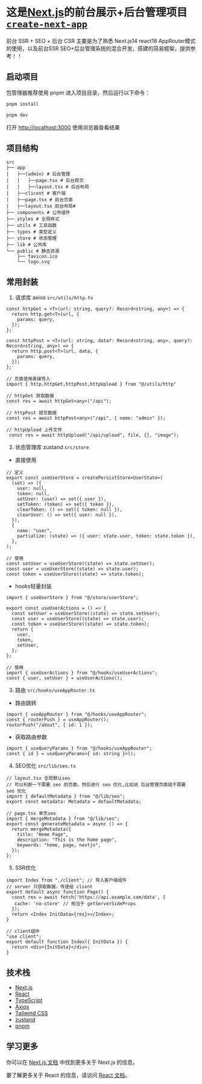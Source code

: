 # 这是[Next.js](https://nextjs.org)的前台展示+后台管理项目[`create-next-app`](https://nextjs.org/docs/app/api-reference/cli/create-next-app)

前台 SSR + SEO + 后台 CSR
主要是为了熟悉 Next.js14 react18 AppRouter模式的使用，以及前台SSR SEO+后台管理系统的混合开发，搭建的简易框架，提供参考！！

## 启动项目

包管理器推荐使用 pnpm
进入项目目录，然后运行以下命令：

```bash
pnpm install
```

```bash
pnpm dev
```

打开 [http://localhost:3000](http://localhost:3000) 使用浏览器查看结果

## 项目结构

```
src
├── app
|   ├──(admin) # 后台管理
|   |   ├──page.tsx # 后台首页
|   |   ├──layout.tsx # 后台布局
|   ├──clicent # 客户端
|   ├──page.tsx # 前台页面
|   ├──layout.tsx 前台布局#
├── components # 公共组件
├── styles # 全局样式
├── utils # 工具函数
├── types # 类型定义
├── store # 状态管理
├── lib # 公共库
└── public # 静态资源
    ├── favicon.ico
    └── logo.svg
```

## 常用封装

1. 请求库 axios `src/utils/http.ts`

```
const httpGet = <T>(url: string, query?: Record<string, any>) => {
  return http.get<T>(url, {
    params: query,
  });
};

const httpPost = <T>(url: string, data?: Record<string, any>, query?: Record<string, any>) => {
  return http.post<T>(url, data, {
    params: query,
  });
};

// 页面使用直接导入
import { http,httpGet,httpPost,httpUpload } from "@/utils/http"

// httpGet 获取数据
const res = await httpGet<any>("/api");

// httpPost 提交数据
const res = await httpPost<any>("/api", { name: "admin" });

// httpUpload 上传文件
 const res = await httpUpload("/api/upload", file, {}, "image");
```

2. 状态管理库 zustand `src/store`

- 直接使用

```
// 定义
export const useUserStore = createPersistStore<UserState>(
  (set) => ({
    user: null,
    token: null,
    setUser: (user) => set({ user }),
    setToken: (token) => set({ token }),
    clearToken: () => set({ token: null }),
    clearUser: () => set({ user: null }),
  }),
  {
    name: "user",
    partialize: (state) => ({ user: state.user, token: state.token }),
  },
);

// 使用
const setUser = useUserStore((state) => state.setUser);
const user = useUserStore((state) => state.user);
const token = useUserStore((state) => state.token);
```

- hooks轻量封装

```
import { useUserStore } from "@/store/userStore";

export const useUserActions = () => {
  const setUser = useUserStore((state) => state.setUser);
  const user = useUserStore((state) => state.user);
  const token = useUserStore((state) => state.token);
  return {
    user,
    token,
    setUser,
  };
};

// 使用
import { useUserActions } from "@/hooks/useUserActions";
const { user, setUser } = useUserActions();
```

3. 路由 `src/hooks/useAppRouter.ts`

- 路由跳转

```
import { useAppRouter } from "@/hooks/useAppRouter";
const { routerPush } = useAppRouter();
routerPush("/about", { id: 1 });
```

- 获取路由参数

```
import { useQueryParams } from "@/hooks/useAppRouter";
const { id } = useQueryParams<{ id: string }>();
```

4. SEO优化 `src/lib/seo.ts`

```
// layout.tsx 全局默认seo
// 可以判断一下需要 seo 的页面，然后进行 seo 优化,比如说 后台管理页面就不需要 seo 优化
import { defaultMetadata } from "@/lib/seo";
export const metadata: Metadata = defaultMetadata;

// page.tsx 单页seo
import { mergeMetadata } from "@/lib/seo";
export const generateMetadata = async () => {
  return mergeMetadata({
    title: "Home Page",
    description: "This is the home page",
    keywords: "home, page, nextjs",
  });
};
```

5. SSR优化

```
import Index from "./client"; // 导入客户端组件
// server 只获取数据，传递给 client
export default async function Page() {
  const res = await fetch('https://api.example.com/data', {
   cache: 'no-store' // 相当于 getServerSideProps
  });
  return <Index InitData={res}></Index>;
}

// client组件
"use client";
export default function Index({ InitData }) {
  return <div>{InitData}</div>;
}
```

## 技术栈

- [Next.js](https://nextjs.org/)
- [React](https://reactjs.org/)
- [TypeScript](https://www.typescriptlang.org/)
- [Axios](https://axios-http.com/)
- [Tailwind CSS](https://tailwindcss.com/)
- [zustand](https://zustand-cn.js.org/)
- [pnpm](https://pnpm.io/)

## 学习更多

你可以在 [Next.js 文档](https://nextjs.org/docs) 中找到更多关于 Next.js 的信息。

要了解更多关于 React 的信息，请访问 [React 文档](https://reactjs.org/)。
